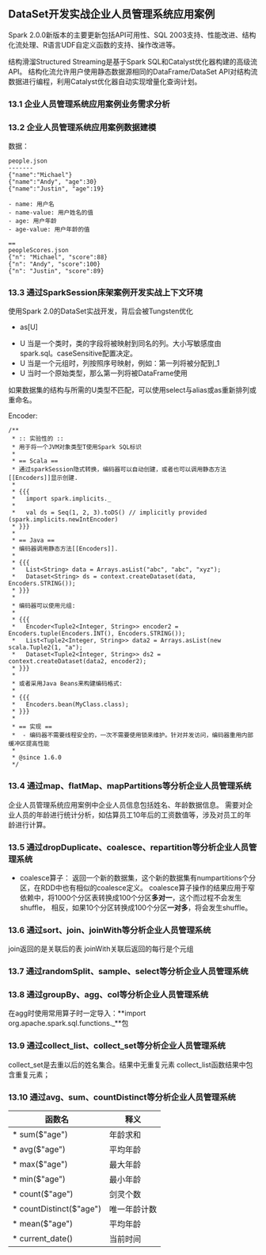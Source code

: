 
DataSet开发实战企业人员管理系统应用案例
--
Spark 2.0.0新版本的主要更新包括API可用性、SQL 2003支持、性能改进、结构化流处理、R语言UDF自定义函数的支持、操作改进等。  
  
结构滑溜Structured Streaming是基于Spark SQL和Catalyst优化器构建的高级流API。
结构化流允许用户使用静态数据源相同的DataFrame/DataSet API对结构流数据进行编程，利用Catalyst优化器自动实现增量化查询计划。  

### 13.1 企业人员管理系统应用案例业务需求分析  

### 13.2 企业人员管理系统应用案例数据建模
数据：  
```
people.json
-------
{"name":"Michael"}
{"name":"Andy", "age":30}
{"name":"Justin", "age":19}

- name: 用户名
- name-value: 用户姓名的值
- age: 用户年龄
- age-value: 用户年龄的值

==
peopleScores.json
{"n": "Michael", "score":88}
{"n": "Andy", "score":100}
{"n": "Justin", "score":89}

```

### 13.3 通过SparkSession床架案例开发实战上下文环境
使用Spark 2.0的DataSet实战开发，背后会被Tungsten优化

* as[U]
- U 当是一个类时，类的字段将被映射到同名的列。大小写敏感度由spark.sql。caseSensitive配置决定。  
- U 当是一个元组时，列按照序号映射，例如：第一列将被分配到_1  
- U 当时一个原始类型，那么第一列将被DataFrame使用  

如果数据集的结构与所需的U类型不匹配，可以使用select与alias或as重新排列或重命名。  

Encoder:
```
/**
 * :: 实验性的 ::
 * 用于将一个JVM对象类型T使用Spark SQL标识
 *
 * == Scala ==
 * 通过sparkSession隐式转换，编码器可以自动创建，或者也可以调用静态方法[[Encoders]]显示创建.
 *
 * {{{
 *   import spark.implicits._
 *
 *   val ds = Seq(1, 2, 3).toDS() // implicitly provided (spark.implicits.newIntEncoder)
 * }}}
 *
 * == Java ==
 * 编码器调用静态方法[[Encoders]].
 *
 * {{{
 *   List<String> data = Arrays.asList("abc", "abc", "xyz");
 *   Dataset<String> ds = context.createDataset(data, Encoders.STRING());
 * }}}
 *
 * 编码器可以使用元组:
 *
 * {{{
 *   Encoder<Tuple2<Integer, String>> encoder2 = Encoders.tuple(Encoders.INT(), Encoders.STRING());
 *   List<Tuple2<Integer, String>> data2 = Arrays.asList(new scala.Tuple2(1, "a");
 *   Dataset<Tuple2<Integer, String>> ds2 = context.createDataset(data2, encoder2);
 * }}}
 *
 * 或者采用Java Beans来构建编码格式:
 *
 * {{{
 *   Encoders.bean(MyClass.class);
 * }}}
 *
 * == 实现 ==
 *  - 编码器不需要线程安全的，一次不需要使用锁来维护。针对并发访问，编码器重用内部缓冲区提高性能
 *
 * @since 1.6.0
 */
```


### 13.4 通过map、flatMap、mapPartitions等分析企业人员管理系统
企业人员管理系统应用案例中企业人员信息包括姓名、年龄数据信息。
需要对企业人员的年龄进行统计分析，如估算员工10年后的工资数值等，涉及对员工的年龄进行计算。


### 13.5 通过dropDuplicate、coalesce、repartition等分析企业人员管理系统
* coalesce算子： 返回一个新的数据集，这个新的数据集有numpartitions个分区，在RDD中也有相似的coalesce定义。
coalesce算子操作的结果应用于窄依赖中，将1000个分区表转换成100个分区**多对一**，这个而过程不会发生shuffle，
相反，如果10个分区转换成100个分区**一对多**，将会发生shuffle。


### 13.6 通过sort、join、joinWith等分析企业人员管理系统
join返回的是关联后的表
joinWith关联后返回的每行是个元组


### 13.7 通过randomSplit、sample、select等分析企业人员管理系统

### 13.8 通过groupBy、agg、col等分析企业人员管理系统
在agg时使用常用算子时一定导入：**import org.apache.spark.sql.functions._**包

### 13.9 通过collect_list、collect_set等分析企业人员管理系统
collect_set是去重以后的姓名集合。结果中无重复元素
collect_list函数结果中包含重复元素；


### 13.10 通过avg、sum、countDistinct等分析企业人员管理系统

函数名 | 释义 
 ---  | ----  
* sum($"age")            |   年龄求和  
* avg($"age")            |   平均年龄  
* max($"age")            |   最大年龄
* min($"age")            |   最小年龄
* count($"age")          |   剑灵个数
* countDistinct($"age")  |   唯一年龄计数
* mean($"age")           |   平均年龄
* current_date()         |   当前时间
  

   
   
   
   
   